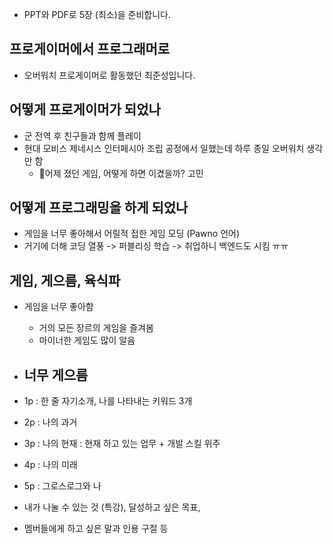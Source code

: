 - PPT와 PDF로 5장 (최소)을 준비합니다.

## 프로게이머에서 프로그래머로
- 오버워치 프로게이머로 활동했던 최준성입니다.

## 어떻게 프로게이머가 되었나
- 군 전역 후 친구들과 함께 플레이
- 현대 모비스 제네시스 인터페시아 조립 공정에서 일했는데 하루 종일 오버워치 생각만 함
	- 어제 졌던 게임, 어떻게 하면 이겼을까? 고민
	

## 어떻게 프로그래밍을 하게 되었나
- 게임을 너무 좋아해서 어릴적 접한 게임 모딩 (Pawno 언어)
- 거기에 더해 코딩 열풍 -> 퍼블리싱 학습 -> 취업하니 백엔드도 시킴 ㅠㅠ

## 게임, 게으름, 육식파
- 게임을 너무 좋아함
	- 거의 모든 장르의 게임을 즐겨봄
	- 마이너한 게임도 많이 알음
- 너무 게으름
	- 

- 1p : 한 줄 자기소개, 나를 나타내는 키워드 3개
- 2p : 나의 과거
- 3p : 나의 현재 : 현재 하고 있는 업무 + 개발 스킬 위주
- 4p : 나의 미래
- 5p : 그로스로그와 나
- 내가 나눌 수 있는 것 (특강), 달성하고 싶은 목표,
- 멤버들에게 하고 싶은 말과 인용 구절 등